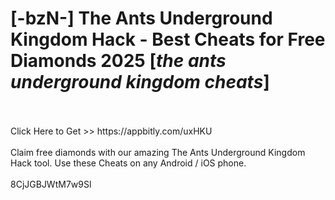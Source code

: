 # [-bzN-] The Ants Underground Kingdom Hack - Best Cheats for Free Diamonds 2025 [*the ants underground kingdom cheats*]
<br>
<br>Click Here to Get >> https://appbitly.com/uxHKU

<br>
<br>Claim free diamonds with our amazing The Ants Underground Kingdom Hack tool. Use these Cheats on any Android / iOS phone.
<br>
<br>8CjJGBJWtM7w9Sl

